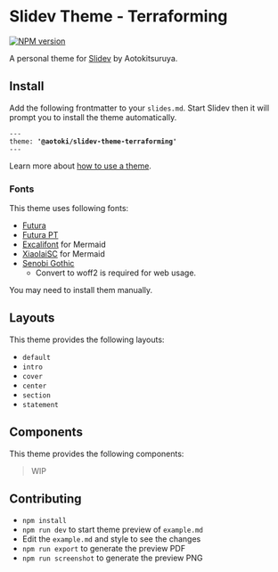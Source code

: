 # Slidev Theme - Terraforming

[![NPM version](https://img.shields.io/npm/v/@aotoki/slidev-theme-terraforming?color=3AB9D4&label=)](https://www.npmjs.com/package/@aotoki/slidev-theme-terraforming)

A personal theme for [Slidev](https://github.com/slidevjs/slidev) by Aotokitsuruya.

## Install

Add the following frontmatter to your `slides.md`. Start Slidev then it will prompt you to install the theme automatically.

<pre><code>---
theme: <b>'@aotoki/slidev-theme-terraforming'</b>
---</code></pre>

Learn more about [how to use a theme](https://sli.dev/guide/theme-addon#use-theme).

### Fonts

This theme uses following fonts:

- [Futura](https://zh.wikipedia.org/zh-tw/Futura)
- [Futura PT](https://fonts.adobe.com/fonts/futura-pt)
- [Excalifont](https://plus.excalidraw.com/excalifont) for Mermaid
- [XiaolaiSC](https://github.com/lxgw/kose-font) for Mermaid
- [Senobi Gothic](https://modi.jpn.org/font_senobi.php)
    - Convert to woff2 is required for web usage.

You may need to install them manually.

## Layouts

This theme provides the following layouts:

- `default`
- `intro`
- `cover`
- `center`
- `section`
- `statement`

## Components

This theme provides the following components:

> WIP

## Contributing

- `npm install`
- `npm run dev` to start theme preview of `example.md`
- Edit the `example.md` and style to see the changes
- `npm run export` to generate the preview PDF
- `npm run screenshot` to generate the preview PNG
